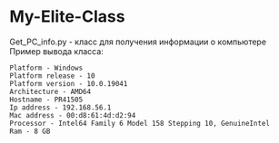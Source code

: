 # My-Elite-Class

Get_PC_info.py - класс для получения информации о компьютере  
Пример вывода класса:
```text
Platform - Windows 
Platform release - 10 
Platform version - 10.0.19041 
Architecture - AMD64 
Hostname - PR41505 
Ip address - 192.168.56.1 
Mac address - 00:d8:61:4d:d2:94 
Processor - Intel64 Family 6 Model 158 Stepping 10, GenuineIntel 
Ram - 8 GB
```
